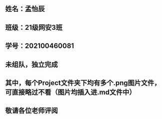 
## 姓名：孟怡辰
## 班级：21级网安3班
## 学号：202100460081
## 未组队，独立完成
## 其中，每个Project文件夹下均有多个.png图片文件，可直接略过不看（图片均插入进.md文件中）
## 敬请各位老师评阅
